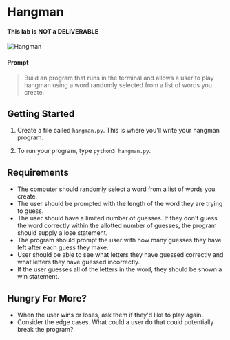 
# Hangman

#### This lab is NOT a DELIVERABLE 

![Hangman](https://i.imgur.com/zRNsbyV.jpg)

#### Prompt
> Build an program that runs in the terminal and allows a user to play hangman using a word randomly selected from a list of words you create.

## Getting Started

1. Create a file called `hangman.py`. This is where you'll write your hangman program.

1. To run your program, type `python3 hangman.py`.


## Requirements
- The computer should randomly select a word from a list of words you create.
- The user should be prompted with the length of the word they are trying to guess.
- The user should have a limited number of guesses. If they don't guess the word correctly within the allotted number of guesses, the program should supply a lose statement.
- The program should prompt the user with how many guesses they have left after each guess they make.
- User should be able to see what letters they have guessed correctly and what letters they have guessed incorrectly.
- If the user guesses all of the letters in the word, they should be shown a win statement.

## Hungry For More?
- When the user wins or loses, ask them if they'd like to play again.
- Consider the edge cases. What could a user do that could potentially break the program?
